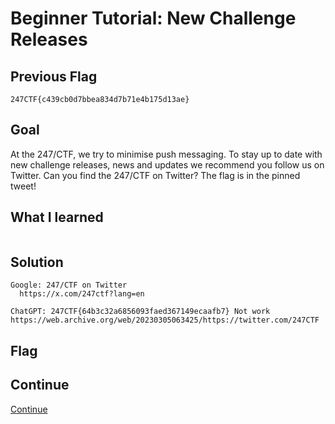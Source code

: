 # Beginner Tutorial: New Challenge Releases

## Previous Flag
```
247CTF{c439cb0d7bbea834d7b71e4b175d13ae}
```

## Goal
At the 247/CTF, we try to minimise push messaging. To stay up to date with new challenge releases, news and updates we recommend you follow us on Twitter. Can you find the 247/CTF on Twitter? The flag is in the pinned tweet!

## What I learned
```

```

## Solution
```
Google: 247/CTF on Twitter
  https://x.com/247ctf?lang=en

ChatGPT: 247CTF{64b3c32a6856093faed367149ecaafb7} Not work
https://web.archive.org/web/20230305063425/https://twitter.com/247CTF
```

## Flag

## Continue
[Continue](../247ctf/NewChallengeReleases)